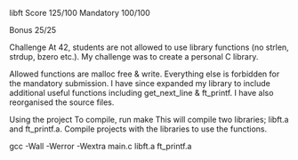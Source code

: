 libft
Score 125/100
Mandatory
100/100

Bonus
25/25

Challenge
At 42, students are not allowed to use library functions (no strlen, strdup, bzero etc.). My challenge was to create a personal C library.

Allowed functions are malloc free & write. Everything else is forbidden for the mandatory submission. I have since expanded my library to include additional useful functions including get_next_line & ft_printf. I have also reorganised the source files.

Using the project
To compile, run make This will compile two libraries; libft.a and ft_printf.a. Compile projects with the libraries to use the functions.

gcc -Wall -Werror -Wextra main.c libft.a ft_printf.a
